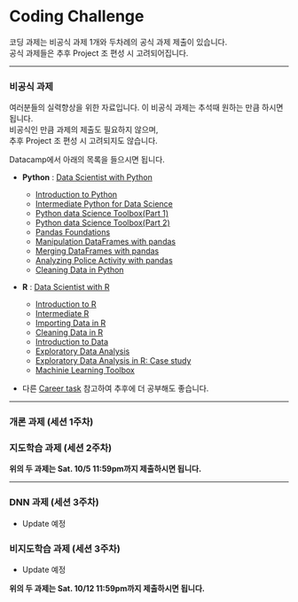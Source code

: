 # Coding Challenge  

코딩 과제는 비공식 과제 1개와 두차례의 공식 과제 제출이 있습니다.  
공식 과제들은 추후 Project 조 편성 시 고려되어집니다.

-------------------------
### 비공식 과제  
여러분들의 실력향상을 위한 자료입니다.
이 비공식 과제는 추석때 원하는 만큼 하시면 됩니다.  
비공식인 만큼 과제의 제출도 필요하지 않으며,  
추후 Project 조 편성 시 고려되지도 않습니다.

Datacamp에서 아래의 목록을 들으시면 됩니다.  
* **Python** : [Data Scientist with Python](https://www.datacamp.com/tracks/data-scientist-with-python?version=2) 
	- [Introduction to Python](https://www.datacamp.com/courses/intro-to-python-for-data-science)  
	- [Intermediate Python for Data Science](https://www.datacamp.com/courses/intermediate-python-for-data-science)  
	- [Python data Science Toolbox(Part 1)](https://www.datacamp.com/courses/python-data-science-toolbox-part-1)  
	- [Python data Science Toolbox(Part 2)](https://www.datacamp.com/courses/python-data-science-toolbox-part-2)  
	- [Pandas Foundations](https://www.datacamp.com/courses/pandas-foundations)  
	- [Manipulation DataFrames with pandas](https://www.datacamp.com/courses/manipulating-dataframes-with-pandas)  
	- [Merging DataFrames with pandas](https://www.datacamp.com/courses/merging-dataframes-with-pandas)  
	- [Analyzing Police Activity with pandas](https://www.datacamp.com/courses/analyzing-police-activity-with-pandas)  
	- [Cleaning Data in Python](https://www.datacamp.com/courses/cleaning-data-in-python)  

* **R** : [Data Scientist with R](https://www.datacamp.com/tracks/data-scientist-with-r)
	- [Introduction to R](https://www.datacamp.com/courses/free-introduction-to-r)
	- [Intermediate R](https://www.datacamp.com/courses/intermediate-r)
	- [Importing Data in R](https://www.datacamp.com/courses/importing-data-in-r-part-1)
	- [Cleaning Data in R](https://www.datacamp.com/courses/cleaning-data-in-rv)
	- [Introduction to Data](https://www.datacamp.com/courses/introduction-to-data)
	- [Exploratory Data Analysis](https://www.datacamp.com/courses/exploratory-data-analysis)
	- [Exploratory Data Analysis in R: Case study](https://www.datacamp.com/courses/exploratory-data-analysis-in-r-case-study)
	- [Machinie Learning Toolbox](https://www.datacamp.com/courses/machine-learning-toolbox)

* 다른 [Career task](https://www.datacamp.com/tracks/career) 참고하여 추후에 더 공부해도 좋습니다.


-------------------
### 개론 과제 (세션 1주차)  
### 지도학습 과제 (세션 2주차)  


**위의 두 과제는 Sat. 10/5 11:59pm까지 제출하시면 됩니다.**

--------------------
### DNN 과제 (세션 3주차)
- Update 예정

### 비지도학습 과제 (세션 3주차)  
- Update 예정  


**위의 두 과제는 Sat. 10/12 11:59pm까지 제출하시면 됩니다.**
